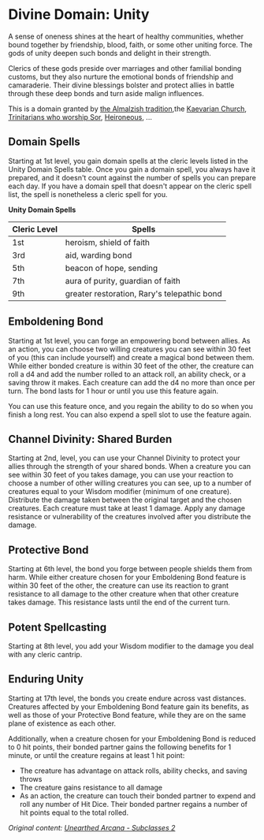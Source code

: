 # Divine Domain: Unity
A sense of oneness shines at the heart of healthy communities, whether bound together by friendship, blood, faith, or some other uniting force. The gods of unity deepen such bonds and delight in their strength.

Clerics of these gods preside over marriages and other familial bonding customs, but they also nurture the emotional bonds of friendship and camaraderie. Their divine blessings bolster and protect allies in battle through these deep bonds and turn aside malign influences.

This is a domain granted by [the Almalzish tradition](../../Religions/AlUma.md#almalzish-cleric),the [Kaevarian Church](../../Religions/KaevarianChurch.md), [Trinitarians who worship Sor](../../Religions/Trinitarian.md#sor), [Heironeous](../../Religions/Pantheon/Heironeous.md), ...

## Domain Spells
Starting at 1st level, you gain domain spells at the cleric levels listed in the Unity Domain Spells table. Once you gain a domain spell, you always have it prepared, and it doesn't count against the number of spells you can prepare each day. If you have a domain spell that doesn't appear on the cleric spell list, the spell is nonetheless a cleric spell for you.

**Unity Domain Spells**

Cleric Level | Spells
------------ | ------
1st | heroism, shield of faith
3rd | aid, warding bond
5th | beacon of hope, sending
7th | aura of purity, guardian of faith
9th | greater restoration, Rary's telepathic bond
 
## Emboldening Bond
Starting at 1st level, you can forge an empowering bond between allies. As an action, you can choose two willing creatures you can see within 30 feet of you (this can include yourself) and create a magical bond between them. While either bonded creature is within 30 feet of the other, the creature can roll a d4 and add the number rolled to an attack roll, an ability check, or a saving throw it makes. Each creature can add the d4 no more than once per turn. The bond lasts for 1 hour or until you use this feature again.

You can use this feature once, and you regain the ability to do so when you finish a long rest. You can also expend a spell slot to use the feature again.

## Channel Divinity: Shared Burden
Starting at 2nd, level, you can use your Channel Divinity to protect your allies through the strength of your shared bonds.
When a creature you can see within 30 feet of you takes damage, you can use your reaction to choose a number of other willing creatures you can see, up to a number of creatures equal to your Wisdom modifier (minimum of one creature). Distribute the damage taken between the original target and the chosen creatures. Each creature must take at least 1 damage. Apply any damage resistance or vulnerability of the creatures involved after you distribute the damage.

## Protective Bond
Starting at 6th level, the bond you forge between people shields them from harm. While either creature chosen for your Emboldening Bond feature is within 30 feet of the other, the creature can use its reaction to grant resistance to all damage to the other creature when that other creature takes damage. This resistance lasts until the end of the current turn.

## Potent Spellcasting
Starting at 8th level, you add your Wisdom modifier to the damage you deal with any cleric cantrip.

## Enduring Unity
Starting at 17th level, the bonds you create endure across vast distances. Creatures affected by your Emboldening Bond feature gain its benefits, as well as those of your Protective Bond feature, while they are on the same plane of existence as each other.

Additionally, when a creature chosen for your Emboldening Bond is reduced to 0 hit points, their bonded partner gains the following benefits for 1 minute, or until the creature regains at least 1 hit point:
* The creature has advantage on attack rolls, ability checks, and saving throws
* The creature gains resistance to all damage
* As an action, the creature can touch their bonded partner to expend and roll any number of Hit Dice. Their bonded partner regains a number of hit points equal to the total rolled.

*Original content: [Unearthed Arcana - Subclasses 2](https://dnd.wizards.com/articles/unearthed-arcana/subclasses_part2)*